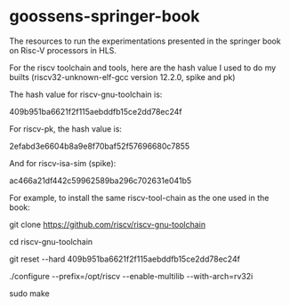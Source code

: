 # goossens-springer-book
The resources to run the experimentations presented in the springer book on Risc-V processors in HLS.

For the riscv toolchain and tools, here are the hash value I used to do my builts (riscv32-unknown-elf-gcc version 12.2.0, spike and pk)

The hash value for riscv-gnu-toolchain is:

409b951ba6621f2f115aebddfb15ce2dd78ec24f

For riscv-pk, the hash value is:

2efabd3e6604b8a9e8f70baf52f57696680c7855

And for riscv-isa-sim (spike):

ac466a21df442c59962589ba296c702631e041b5

For example, to install the same riscv-tool-chain as the one used in the book:

git clone https://github.com/riscv/riscv-gnu-toolchain

cd riscv-gnu-toolchain

git reset --hard 409b951ba6621f2f115aebddfb15ce2dd78ec24f

./configure --prefix=/opt/riscv --enable-multilib --with-arch=rv32i

sudo make
